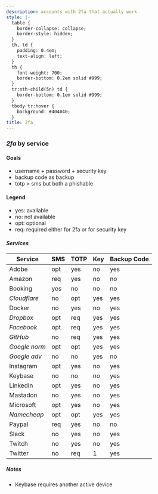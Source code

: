 ```yaml
---
description: accounts with 2fa that actually work
style: |-
  table {
    border-collapse: collapse;
    border-style: hidden;
  }
  th, td {
    padding: 0.4em;
    text-align: left;
  }
  th {
    font-weight: 700;
    border-bottom: 0.2em solid #999;
  }
  tr:nth-child(5n) td {
    border-bottom: 0.1em solid #999;
  }
  tbody tr:hover {
    background: #404040;
  }
title: 2fa
---
```


### _2fa_ by service

#### Goals

- username + password + security key
- backup code as backup
- totp > sms but both a phishable

#### Legend

- yes: available
- no: not available
- opt: optional
- req: required either for 2fa or for security key

#### _Services_

| Service       | SMS | TOTP | Key | Backup Code |
| ------------- | --- | ---- | --- | ----------- |
| Adobe         | opt | yes  | no  | yes         |
| Amazon        | req | yes  | no  | no          |
| Booking       | yes | no   | no  | no          |
| _Cloudflare_  | no  | opt  | yes | yes         |
| Docker        | no  | yes  | no  | yes         |
| _Dropbox_     | opt | req  | yes | yes         |
| _Facebook_    | opt | req  | yes | yes         |
| _GitHub_      | no  | req  | yes | yes         |
| _Google norm_ | opt | opt  | yes | yes         |
| _Google adv_  | no  | no   | yes | no          |
| Instagram     | opt | yes  | no  | yes         |
| Keybase       | no  | no   | no  | yes         |
| LinkedIn      | opt | yes  | no  | yes         |
| Mastadon      | no  | yes  | no  | yes         |
| Microsoft     | opt | yes  | no  | yes         |
| _Namecheap_   | opt | opt  | yes | yes         |
| Paypal        | req | yes  | no  | no          |
| Slack         | no  | yes  | no  | yes         |
| Twitch        | no  | yes  | no  | yes         |
| Twitter       | no  | req  | 1   | yes         |

##### Notes

- Keybase requires another active device

